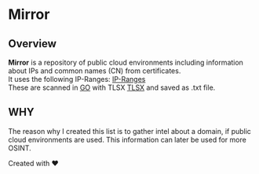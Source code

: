 # Mirror

## Overview

**Mirror** is a repository of public cloud environments including information about IPs and common names (CN) from certificates.\
It uses the following IP-Ranges: [IP-Ranges](https://github.com/lord-alfred/ipranges)\
These are scanned in [GO](https://go.dev/doc/install) with TLSX [TLSX](https://github.com/projectdiscovery/tlsx) and saved as .txt file.

## WHY
The reason why I created this list is to gather intel about a domain, if public cloud environments are used. This information can later be used for more OSINT.

Created with :heart: